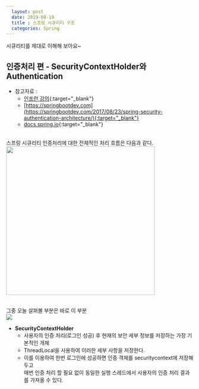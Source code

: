 ```yaml
---
  layout: post
  date: 2019-08-19
  title : 스프링 시큐리티 구조
  categories: Spring
---
```


시큐리티를 제대로 이해해 보아요~

## 인증처리 편 - SecurityContextHolder와 Authentication
* 참고자료 :
  * [인프런 강의](https://www.inflearn.com/course/백기선-스프링-시큐리티){:target="_blank"}
  * [https://springbootdev.com](https://springbootdev.com/2017/08/23/spring-security-authentication-architecture/){:target="_blank"}  
  * [docs.spring.io](https://docs.spring.io/spring-security/site/docs/current/reference/html/overall-architecture.html#securitycontextholder-securitycontext-and-authentication-objects){:target="_blank"}  
<br>
스프링 시큐리티 인증처리에 대한 전체적인 처리 흐름은 다음과 같다.
<img src="{{site.baseurl}}/assets/img/spring/blogpost-spring-security-architecture.png" height="400px;"/>  
<br><br>

그중 오늘 살펴볼 부분은 바로 이 부분  
<img src="{{site.baseurl}}/assets/img/spring/security-contextHolder.png"/>  

* **SecurityContextHolder**  
  * 사용자의 인증 처리(로그인 성공) 후 현재의 보안 세부 정보를 저장하는 가장 기본적인 개체  
  * ThreadLocal을 사용하여 이러한 세부 사항을 저장한다.
  * 이를 이용하여 한번 로그인에 성공하면 인증 객체를 securitycontext에 저장해 두고  
    매번 인증 처리 할 필요 없이 동일한 실행 스레드에서 사용자의 인증 처리 결과를 가져올 수 있다.
